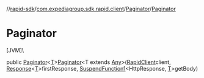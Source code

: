 //[rapid-sdk](../../../index.md)/[com.expediagroup.sdk.rapid.client](../index.md)/[Paginator](index.md)/[Paginator](-paginator.md)

# Paginator

[JVM]\

public [Paginator](index.md)&lt;[T](index.md)&gt;[Paginator](-paginator.md)&lt;T extends [Any](https://kotlinlang.org/api/latest/jvm/stdlib/kotlin/-any/index.html)&gt;([RapidClient](../-rapid-client/index.md)client, [Response](../-response/index.md)&lt;[T](index.md)&gt;firstResponse, [SuspendFunction1](https://kotlinlang.org/api/latest/jvm/stdlib/kotlin.coroutines/-suspend-function1/index.html)&lt;HttpResponse, [T](index.md)&gt;getBody)
